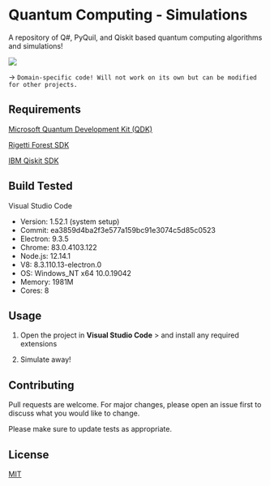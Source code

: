 # Quantum Computing - Simulations

A repository of Q#, PyQuil, and Qiskit based quantum computing algorithms and simulations!

![](https://upload.wikimedia.org/wikipedia/commons/thumb/f/f4/Bloch_Sphere.svg/500px-Bloch_Sphere.svg.png)

→ `Domain-specific code! Will not work on its own but can be modified for other projects.`

## Requirements

[Microsoft Quantum Development Kit (QDK)](https://www.microsoft.com/en-us/quantum/development-kit)

[Rigetti Forest SDK](https://pyquil-docs.rigetti.com/en/stable/start.html)

[IBM Qiskit SDK](https://qiskit.org/)



## Build Tested

Visual Studio Code
* Version: 1.52.1 (system setup)
* Commit: ea3859d4ba2f3e577a159bc91e3074c5d85c0523
* Electron: 9.3.5
* Chrome: 83.0.4103.122
* Node.js: 12.14.1
* V8: 8.3.110.13-electron.0
* OS: Windows_NT x64 10.0.19042
* Memory: 1981M
* Cores: 8

## Usage

1)	Open the project in **Visual Studio Code** > and install any required extensions

2)  Simulate away!

## Contributing

Pull requests are welcome. For major changes, please open an issue first to discuss what you would like to change.

Please make sure to update tests as appropriate.


## License
[MIT](https://choosealicense.com/licenses/mit/)
